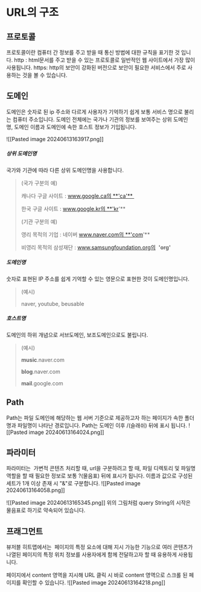 # URL의 구조

## 프로토콜
프로토콜이란 컴퓨터 간 정보를 주고 받을 때 통신 방법에 대한 규칙을 표기한 것 입니다.
http : html문서를 주고 받을 수 있는 프로토콜로 일반적인 웹 사이트에서 가장 많이 사용됩니다.
https: http의 보안이 강화된 버전으로 보안이 필요한 서비스에서 주로 사용하는 것을 볼 수 있습니다.

## 도메인
도메인은 숫자로 된 ip 주소와 다르게 사용자가 기억하기 쉽게 보통 서비스 명으로 불리는 컴퓨터 주소입니다. 도메인 전체에는 국가나 기관의 정보를 보여주는 상위 도메인명, 도메인 이름과 도메인에 속한 호스트 정보가 기입됩니다.

![[Pasted image 20240613163917.png]]
##### 상위 도메인명

국가와 기관에 따라 다른 상위 도메인명을 사용합니다. 

> (국가 구분의 예) 
> 
> 캐나다 구글 사이트 : www.google.ca의 **'ca'** 
> 
> 한국 구글 사이트 : www.google.kr의 **'kr'**
> 
> (기관 구분의 예) 
> 
> 영리 목적의 기업 : 네이버 www.naver.com의 **'com'**
> 
> 비영리 목적의 삼성재단 : www.samsungfoundation.org의  **'org'**

##### 도메인명

숫자로 표현된 IP 주소를 쉽게 기억할 수 있는 영문으로 표현한 것이 도메인명입니다.

> (예시)
> 
> naver, youtube, beusable

##### 호스트명

도메인의 하위 개념으로 서브도메인, 보조도메인으로도 불립니다.

> (예시)
> 
> **music**.naver.com
> 
> **blog**.naver.com
> 
> **mail**.google.com

## Path
Path는 파일 도메인에 해당하는 웹 서버 기준으로 제공하고자 하는 페이지가 속한 폴더명과 파일명이 나타난 경로입니다. Path는 도메인 이후 /(슬래쉬) 뒤에 표시 됩니다.
![[Pasted image 20240613164024.png]]

## 파라미터
파라미터는  가변적 콘텐츠 처리할 때, url을 구분하려고 할 때, 파일 디렉토리 및 파일명 역할을 할 때 필요한 정보로 보통 ?(물음표) 뒤에 표시가 됩니다. 이름과 값으로 구성된 세트가 1개 이상 존재 시 "&"로 구분합니다.
![[Pasted image 20240613164058.png]]


![[Pasted image 20240613165345.png]]
위의 그림처럼 query String의 시작은 물음표로 하기로 약속되어 있습니다.
## 프래그먼트 
뷰저블 히트맵에서는  페이지의 특정 요소에 대해 지시 가능한 기능으로 여러 콘텐츠가 나열된 페이지의 특정 위치 정보를 사용자에게 함께 전달하고자 할 때 유용하게 사용됩니다.

페이지에서 content 영역을 지시해 URL 클릭 시 바로 content 영역으로 스크롤 된 페이지를 확인할 수 있습니다.
![[Pasted image 20240613164218.png]]